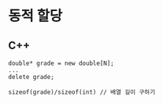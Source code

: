 <h1>동적 할당</h1>

<h2>C++</h2>

<p>
  
    double* grade = new double[N];
    ...
    delete grade;
  
    sizeof(grade)/sizeof(int) // 배열 길이 구하기
  
</p>
  

  
